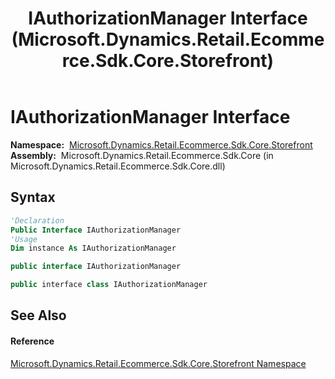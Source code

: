 ﻿---
title: IAuthorizationManager Interface (Microsoft.Dynamics.Retail.Ecommerce.Sdk.Core.Storefront)
TOCTitle: IAuthorizationManager Interface
ms:assetid: T:Microsoft.Dynamics.Retail.Ecommerce.Sdk.Core.Storefront.IAuthorizationManager
ms:mtpsurl: https://technet.microsoft.com/en-us/library/microsoft.dynamics.retail.ecommerce.sdk.core.storefront.iauthorizationmanager(v=AX.60)
ms:contentKeyID: 65318565
ms.date: 05/18/2015
mtps_version: v=AX.60
f1_keywords:
- Microsoft.Dynamics.Retail.Ecommerce.Sdk.Core.Storefront.IAuthorizationManager
dev_langs:
- CSharp
- C++
- VB
---

# IAuthorizationManager Interface

**Namespace:**  [Microsoft.Dynamics.Retail.Ecommerce.Sdk.Core.Storefront](microsoft-dynamics-retail-ecommerce-sdk-core-storefront-namespace.md)  
**Assembly:**  Microsoft.Dynamics.Retail.Ecommerce.Sdk.Core (in Microsoft.Dynamics.Retail.Ecommerce.Sdk.Core.dll)

## Syntax

``` vb
'Declaration
Public Interface IAuthorizationManager
'Usage
Dim instance As IAuthorizationManager
```

``` csharp
public interface IAuthorizationManager
```

``` c++
public interface class IAuthorizationManager
```

## See Also

#### Reference

[Microsoft.Dynamics.Retail.Ecommerce.Sdk.Core.Storefront Namespace](microsoft-dynamics-retail-ecommerce-sdk-core-storefront-namespace.md)

